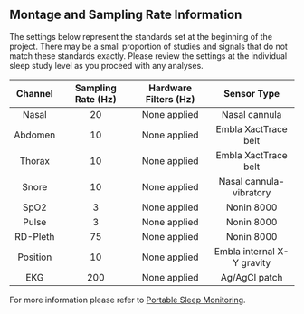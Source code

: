 ## Montage and Sampling Rate Information

The settings below represent the standards set at the beginning of the project. There may be a small proportion of studies and signals that do not match these standards exactly. Please review the settings at the individual sleep study level as you proceed with any analyses.

|  Channel  |  Sampling Rate (Hz)  |  Hardware Filters (Hz)  |       Sensor Type          |
|:---------:|:--------------------:|:-----------------------:|:--------------------------:|
| Nasal     |   20                 | None applied            | Nasal cannula              |
| Abdomen   |   10                 | None applied            | Embla XactTrace belt       |
| Thorax    |   10                 | None applied            | Embla XactTrace belt       |
| Snore     |   10                 | None applied            | Nasal cannula-vibratory    |
| SpO2      |    3                 | None applied            | Nonin 8000                 |
| Pulse     |    3                 | None applied            | Nonin 8000                 |
| RD-Pleth  |   75                 | None applied            | Nonin 8000                 |
| Position  |   10                 | None applied            | Embla internal X-Y gravity |
| EKG       |  200                 | None applied            | Ag/AgCl patch              |

For more information please refer to [Portable Sleep Monitoring](:pages_path:/manuals/portable-sleep-monitoring).
